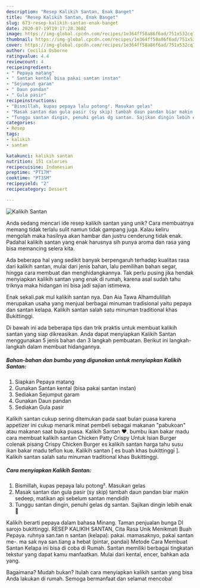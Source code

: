 ```yaml
---
description: "Resep Kalikih Santan, Enak Banget"
title: "Resep Kalikih Santan, Enak Banget"
slug: 673-resep-kalikih-santan-enak-banget
date: 2020-07-19T19:17:28.360Z
image: https://img-global.cpcdn.com/recipes/1e364ff58a86f6ad/751x532cq70/kalikih-santan-foto-resep-utama.jpg
thumbnail: https://img-global.cpcdn.com/recipes/1e364ff58a86f6ad/751x532cq70/kalikih-santan-foto-resep-utama.jpg
cover: https://img-global.cpcdn.com/recipes/1e364ff58a86f6ad/751x532cq70/kalikih-santan-foto-resep-utama.jpg
author: Cecilia Osborne
ratingvalue: 4.4
reviewcount: 4
recipeingredient:
- " Pepaya matang"
- " Santan kental bisa pakai santan instan"
- "Sejumput garam"
- " Daun pandan"
- " Gula pasir"
recipeinstructions:
- "Bismillah, kupas pepaya lalu potong². Masukan gelas"
- "Masak santan dan gula pasir (sy skip) tambah daun pandan biar makin sedeep, matikan api sebelum santan mendidih"
- "Tunggu santan dingin, penuhi gelas dg santan. Sajikan dingin lebih enak🤤"
categories:
- Resep
tags:
- kalikih
- santan

katakunci: kalikih santan 
nutrition: 151 calories
recipecuisine: Indonesian
preptime: "PT17M"
cooktime: "PT35M"
recipeyield: "2"
recipecategory: Dessert

---
```



![Kalikih Santan](https://img-global.cpcdn.com/recipes/1e364ff58a86f6ad/751x532cq70/kalikih-santan-foto-resep-utama.jpg)

Anda sedang mencari ide resep kalikih santan yang unik? Cara membuatnya memang tidak terlalu sulit namun tidak gampang juga. Kalau keliru mengolah maka hasilnya akan hambar dan justru cenderung tidak enak. Padahal kalikih santan yang enak harusnya sih punya aroma dan rasa yang bisa memancing selera kita.

Ada beberapa hal yang sedikit banyak berpengaruh terhadap kualitas rasa dari kalikih santan, mulai dari jenis bahan, lalu pemilihan bahan segar, hingga cara membuat dan menghidangkannya. Tak perlu pusing jika hendak menyiapkan kalikih santan yang enak di rumah, karena asal sudah tahu triknya maka hidangan ini bisa jadi sajian istimewa.

Enak sekali.pak mul kalikih santan nya. Dan Aia Tawa Alhamdulillah merupakan usaha yang menjual berbagai minuman tradisional yaitu pepaya dan santan kelapa. Kalikih santan salah satu minuman traditional khas Bukittinggi.


Di bawah ini ada beberapa tips dan trik praktis untuk membuat kalikih santan yang siap dikreasikan. Anda dapat menyiapkan Kalikih Santan menggunakan 5 jenis bahan dan 3 langkah pembuatan. Berikut ini langkah-langkah dalam membuat hidangannya.

<!--inarticleads1-->

##### Bahan-bahan dan bumbu yang digunakan untuk menyiapkan Kalikih Santan:

1. Siapkan  Pepaya matang
1. Gunakan  Santan kental (bisa pakai santan instan)
1. Sediakan Sejumput garam
1. Gunakan  Daun pandan
1. Sediakan  Gula pasir


Kalikih santan cukup sering ditemukan pada saat bulan puasa karena appetizer ini cukup menarik minat pembeli sebagai makanan &#34;pabukoan&#34; atau makanan saat buka puasa. Kalikih Santan ❤. bumbu ikan bakar madu cara membuat kalikih santan Chicken Patty Crispy Untuk Isian Burger colenak pisang Crispy Chicken Burger es kalikih santan harga tahu susu ikan bakar madu teflon kue. Kalikih santan [ es buah khas bukittinggi ]. Kalikih santan salah satu minuman traditional khas Bukittinggi. 

<!--inarticleads2-->

##### Cara menyiapkan Kalikih Santan:

1. Bismillah, kupas pepaya lalu potong². Masukan gelas
1. Masak santan dan gula pasir (sy skip) tambah daun pandan biar makin sedeep, matikan api sebelum santan mendidih
1. Tunggu santan dingin, penuhi gelas dg santan. Sajikan dingin lebih enak🤤


Kalikih berarti pepaya dalam bahasa Minang. Taman penjualan bunga DI sarojo bukittinggi. RESEP KALIKIH SANTAN, Cita Rasa Unik Menikmati Buah Pepaya. ruhnya san.tan n santan (kelapa): pakai. mamasaknyo, pakai santan me-. ma sak nya san.tiang a hebat (pintar, pandai) Metode Cara Membuat Santan Kelapa ini bisa di coba di Rumah. Santan memiliki berbagai tingkatan tekstur yang dapat kamu manfaatkan. Mulai dari kental, encer, bahkan ada yang. 

Bagaimana? Mudah bukan? Itulah cara menyiapkan kalikih santan yang bisa Anda lakukan di rumah. Semoga bermanfaat dan selamat mencoba!
